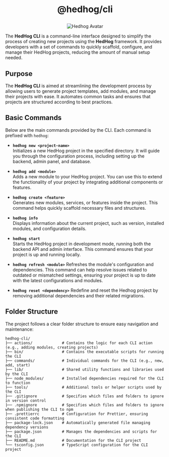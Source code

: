 # <p align="center">@hedhog/cli</p>

<p align="center">
  <img src="https://avatars.githubusercontent.com/u/177489127?s=200&v=4" alt="Hedhog Avatar" />
</p>

The **HedHog CLI** is a command-line interface designed to simplify the process of creating new projects using the **HedHog** framework. It provides developers with a set of commands to quickly scaffold, configure, and manage their HedHog projects, reducing the amount of manual setup needed.

## Purpose

The **HedHog CLI** is aimed at streamlining the development process by allowing users to generate project templates, add modules, and manage their projects with ease. It automates common tasks and ensures that projects are structured according to best practices.

## Basic Commands

Below are the main commands provided by the CLI. Each command is prefixed with `hedhog`:

- **`hedhog new <project-name>`**  
  Initializes a new HedHog project in the specified directory. It will guide you through the configuration process, including setting up the backend, admin panel, and database.

- **`hedhog add <module>`**  
  Adds a new module to your HedHog project. You can use this to extend the functionality of your project by integrating additional components or features.

- **`hedhog create <feature>`**  
  Generates new modules, services, or features inside the project. This command helps quickly scaffold necessary files and structures.

- **`hedhog info`**  
  Displays information about the current project, such as version, installed modules, and configuration details.

- **`hedhog start`**  
  Starts the HedHog project in development mode, running both the backend API and admin interface. This command ensures that your project is up and running locally.

- **`hedhog refresh <module>`**
  Refreshes the module's configuration and dependencies. This command can help resolve issues related to outdated or mismatched settings, ensuring your project is up to date with the latest configurations and modules.

- **`hedhog reset <dependency>`**
  Redefine and reset the Hedhog project by removing additional dependencies and their related migrations.

## Folder Structure

The project follows a clear folder structure to ensure easy navigation and maintenance:

```plaintext
hedhog-cli/
├── actions/             # Contains the logic for each CLI action (e.g., adding modules, creating projects)
├── bin/                 # Contains the executable scripts for running the CLI
├── commands/            # Individual commands for the CLI (e.g., new, add, start)
├── lib/                 # Shared utility functions and libraries used by the CLI
├── node_modules/        # Installed dependencies required for the CLI to function
├── tools/               # Additional tools or helper scripts used by the CLI
├── .gitignore           # Specifies which files and folders to ignore in version control
├── .npmignore           # Specifies which files and folders to ignore when publishing the CLI to npm
├── .prettierrc          # Configuration for Prettier, ensuring consistent code formatting
├── package-lock.json    # Automatically generated file managing dependency versions
├── package.json         # Manages the dependencies and scripts for the CLI
├── README.md            # Documentation for the CLI project
└── tsconfig.json        # TypeScript configuration for the CLI project
```
